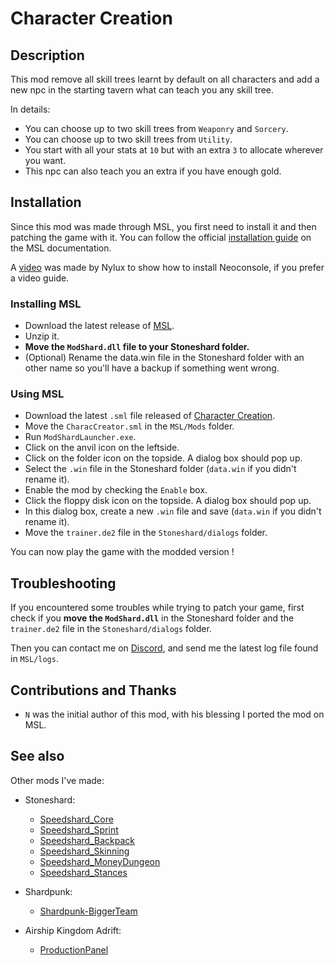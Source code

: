 # Character Creation

## Description

This mod remove all skill trees learnt by default on all characters and add a new npc in the starting tavern what can teach you any skill tree.

In details:
- You can choose up to two skill trees from `Weaponry` and `Sorcery`.
- You can choose up to two skill trees from `Utility`.
- You start with all your stats at `10` but with an extra `3` to allocate wherever you want.
- This npc can also teach you an extra if you have enough gold.

## Installation

Since this mod was made through MSL, you first need to install it and then patching the game with it.
You can follow the official [installation guide](https://dddddragon.github.io/ModShardLauncher/guides/how-to-play-mod.html) on the MSL documentation.

A [video](https://www.youtube.com/watch?v=_J0oJYGi38E&t=13s&ab_channel=Nylux) was made by Nylux to show how to install Neoconsole, if you prefer a video guide.

### Installing MSL

- Download the latest release of [MSL](https://github.com/DDDDDragon/ModShardLauncher).
- Unzip it.
- **Move the `ModShard.dll` file to your Stoneshard folder.**
- (Optional) Rename the data.win file in the Stoneshard folder with an other name so you'll have a backup if something went wrong.

### Using MSL

- Download the latest `.sml` file released of [Character Creation](https://github.com/remyCases/CharacterCreator/releases).
- Move the `CharacCreator.sml` in the `MSL/Mods` folder.
- Run `ModShardLauncher.exe`.
- Click on the anvil icon on the leftside.
- Click on the folder icon on the topside. A dialog box should pop up.
- Select the `.win` file in the Stoneshard folder (`data.win` if you didn't rename it).
- Enable the mod by checking the `Enable` box.
- Click the floppy disk icon on the topside. A dialog box should pop up.
- In this dialog box, create a new `.win` file and save (`data.win` if you didn't rename it).
- Move the `trainer.de2` file in the `Stoneshard/dialogs` folder.

You can now play the game with the modded version !

## Troubleshooting

If you encountered some troubles while trying to patch your game, first check if you **move the `ModShard.dll`** in the Stoneshard folder and the `trainer.de2` file in the `Stoneshard/dialogs` folder.

Then you can contact me on [Discord](https://discord.com/users/200330865522376704), and send me the latest log file found in `MSL/logs`.

## Contributions and Thanks

- `N` was the initial author of this mod, with his blessing I ported the mod on MSL.

## See also

Other mods I've made:
- Stoneshard:
    - [Speedshard_Core](https://github.com/remyCases/SpeedshardCore)
    - [Speedshard_Sprint](https://github.com/remyCases/SpeedshardSprint)
    - [Speedshard_Backpack](https://github.com/remyCases/SpeedshardBackpack)
    - [Speedshard_Skinning](https://github.com/remyCases/SpeedshardSkinning)
    - [Speedshard_MoneyDungeon](https://github.com/remyCases/SpeedshardMoneyDungeon)
    - [Speedshard_Stances](https://github.com/remyCases/SpeedshardStances)

- Shardpunk:
    - [Shardpunk-BiggerTeam](https://github.com/remyCases/Shardpunk-BiggerTeam)

- Airship Kingdom Adrift:
    - [ProductionPanel](https://github.com/remyCases/AKAMod_ProdPanel)